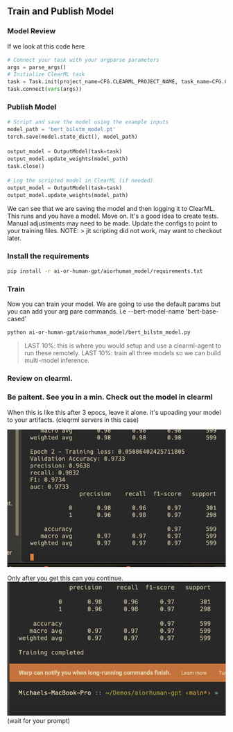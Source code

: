## Train and Publish Model
 

### Model Review
If we look at this code here

```python
# Connect your task with your argparse parameters
args = parse_args()
# Initialize ClearML task
task = Task.init(project_name=CFG.CLEARML_PROJECT_NAME, task_name=CFG.CLEARML_TASK_NAME, output_uri=True)
task.connect(vars(args))
```

### Publish Model
```python
# Script and save the model using the example inputs
model_path = 'bert_bilstm_model.pt'
torch.save(model.state_dict(), model_path)

output_model = OutputModel(task=task)
output_model.update_weights(model_path)
task.close()

# Log the scripted model in ClearML (if needed)
output_model = OutputModel(task=task)
output_model.update_weights(model_path)
```
We can see that we are saving the model and then logging it to ClearML. This runs and you have a model. Move on. It's a good idea to create tests. Manual adjustments may need to be made. Update the configs to point to your training files. NOTE: > jit scripting did not work, may want to checkout later. 

### Install the requirements 
```bash
pip install -r ai-or-human-gpt/aiorhuman_model/requirements.txt 
```

### Train 
Now you can train your model. We are going to use the default params but you can add your arg pare commands. i.e --bert-model-name 'bert-base-cased' 
```bash
python ai-or-human-gpt/aiorhuman_model/bert_bilstm_model.py
```

> LAST 10%: this is where you would setup and use a clearml-agent to run these remotely. 
> LAST 10%: train all three models so we can build multi-model inference. 

### Review on clearml. 

### Be paitent. See you in a min. Check out the model in clearml 

When this is like this after 3 epocs, leave it alone. it's upoading your model to your artifacts. (cleqrml servers in this case)

![alt text](image.png)

Only after you get this can you continue. 
![alt text](image-1.png)  (wait for your prompt)